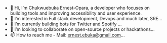 - 👋 Hi, I’m Chukwuebuka Ernest-Opara, a developer who focuses on building tools and improving accessibility and user experience.
- 👀 I’m interested in Full stack development, Devops and much later, SRE...
- 🌱 I’m currently building bots for Twitter and Spotify ...
- 💞️ I’m looking to collaborate on open-source projects or hackathons...
- 📫 How to reach me - Mail: ernest.ebuka@gmail.com...

<!---
Ernest-Opara/Ernest-Opara is a ✨ special ✨ repository because its `README.md` (this file) appears on your GitHub profile.
You can click the Preview link to take a look at your changes.
--->
